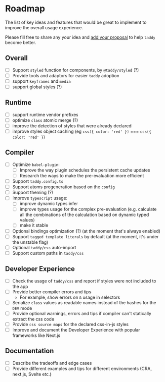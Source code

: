 # Roadmap

The list of key ideas and features that would be great to implement to improve the overall usage experience.

Please fill free to share any your idea and [add your proposal](https://github.com/lttb/taddy/issues/new?labels=enhancement&title=[dx]%20my%20proposal) to help `taddy` become better.

## Overall

-   [ ] Support `styled` function for components, by `@taddy/styled` (?)
-   [ ] Provide tools and adaptors for easier `taddy` adoption
-   [ ] support `keyframes` and `media`
-   [ ] support global styles (?)

## Runtime

-   [ ] support runtime vendor prefixes
-   [ ] optimize `class` atomic merge (?)
-   [ ] improve the detection of styles that were already declared
-   [ ] improve styles object caching (eg `css({ color: 'red' })` === `css({ color: 'red' }`)

## Compiler

-   [ ] Optimize `babel-plugin`:
    -   [ ] Improve the way plugin schedules the persistent cache updates
    -   [ ] Research the ways to make the pre-evaluation more efficient
-   [ ] Support `taddy.config.ts`
-   [ ] Support atoms pregeneration based on the `config`
-   [ ] Support theming (?)
-   [ ] Improve `typescript` usage:
    -   [ ] improve dynamic types infer
    -   [ ] improve types usage for the complex pre-evaluation (e.g. calculate all the combinations of the calculation based on dynamic typed values)
    -   [ ] make it stable
-   [ ] Optional bindings optimization (?) (at the moment that's always enabled)
-   [ ] Support `tagged template literals` by default (at the moment, it's under the unstable flag)
-   [ ] Optional `taddy/css` auto-import
-   [ ] Support custom paths in `taddy/css`

## Developer Experience

-   [ ] Check the usage of `taddy/css` and report if styles were not included to the app
-   [ ] Provide better compiler errors and tips
    -   For example, show errors on `&` usage in selectors
-   [ ] Serialize `class` values as readable names instead of the hashes for the `DEV` mode
-   [ ] Provide optional warnings, errors and tips if compiler can't statically extract the css code
-   [ ] Provide `css source maps` for the declared css-in-js styles
-   [ ] Improve and document the Developer Experience with popular frameworks like Next.js

## Documentation

-   [ ] Describe the tradeoffs and edge cases
-   [ ] Provide different examples and tips for different environments (CRA, next.js, Svelte etc.)
